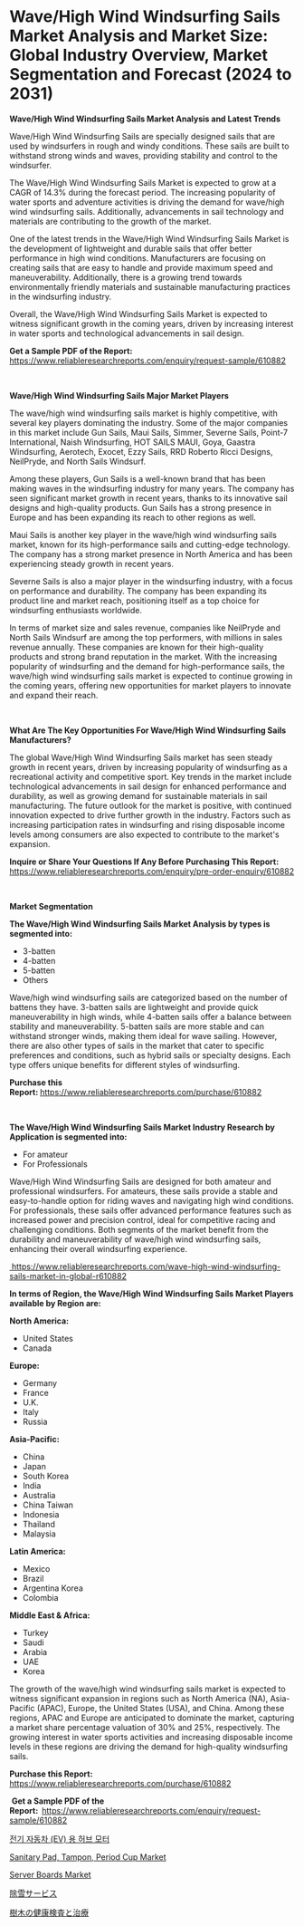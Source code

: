<p><h1>Wave/High Wind Windsurfing Sails Market Analysis and Market Size: Global Industry Overview, Market Segmentation and Forecast (2024 to 2031)</h1></p><p><strong>Wave/High Wind Windsurfing Sails Market Analysis and Latest Trends</strong></p>
<p><p>Wave/High Wind Windsurfing Sails are specially designed sails that are used by windsurfers in rough and windy conditions. These sails are built to withstand strong winds and waves, providing stability and control to the windsurfer.</p><p>The Wave/High Wind Windsurfing Sails Market is expected to grow at a CAGR of 14.3% during the forecast period. The increasing popularity of water sports and adventure activities is driving the demand for wave/high wind windsurfing sails. Additionally, advancements in sail technology and materials are contributing to the growth of the market.</p><p>One of the latest trends in the Wave/High Wind Windsurfing Sails Market is the development of lightweight and durable sails that offer better performance in high wind conditions. Manufacturers are focusing on creating sails that are easy to handle and provide maximum speed and maneuverability. Additionally, there is a growing trend towards environmentally friendly materials and sustainable manufacturing practices in the windsurfing industry.</p><p>Overall, the Wave/High Wind Windsurfing Sails Market is expected to witness significant growth in the coming years, driven by increasing interest in water sports and technological advancements in sail design.</p></p>
<p><strong>Get a Sample PDF of the Report:&nbsp;</strong> <a href="https://www.reliableresearchreports.com/enquiry/request-sample/610882">https://www.reliableresearchreports.com/enquiry/request-sample/610882</a></p>
<p>&nbsp;</p>
<p><strong>Wave/High Wind Windsurfing Sails Major Market Players</strong></p>
<p><p>The wave/high wind windsurfing sails market is highly competitive, with several key players dominating the industry. Some of the major companies in this market include Gun Sails, Maui Sails, Simmer, Severne Sails, Point-7 International, Naish Windsurfing, HOT SAILS MAUI, Goya, Gaastra Windsurfing, Aerotech, Exocet, Ezzy Sails, RRD Roberto Ricci Designs, NeilPryde, and North Sails Windsurf.</p><p>Among these players, Gun Sails is a well-known brand that has been making waves in the windsurfing industry for many years. The company has seen significant market growth in recent years, thanks to its innovative sail designs and high-quality products. Gun Sails has a strong presence in Europe and has been expanding its reach to other regions as well.</p><p>Maui Sails is another key player in the wave/high wind windsurfing sails market, known for its high-performance sails and cutting-edge technology. The company has a strong market presence in North America and has been experiencing steady growth in recent years.</p><p>Severne Sails is also a major player in the windsurfing industry, with a focus on performance and durability. The company has been expanding its product line and market reach, positioning itself as a top choice for windsurfing enthusiasts worldwide.</p><p>In terms of market size and sales revenue, companies like NeilPryde and North Sails Windsurf are among the top performers, with millions in sales revenue annually. These companies are known for their high-quality products and strong brand reputation in the market. With the increasing popularity of windsurfing and the demand for high-performance sails, the wave/high wind windsurfing sails market is expected to continue growing in the coming years, offering new opportunities for market players to innovate and expand their reach.</p></p>
<p>&nbsp;</p>
<p><strong>What Are The Key Opportunities For Wave/High Wind Windsurfing Sails Manufacturers?</strong></p>
<p><p>The global Wave/High Wind Windsurfing Sails market has seen steady growth in recent years, driven by increasing popularity of windsurfing as a recreational activity and competitive sport. Key trends in the market include technological advancements in sail design for enhanced performance and durability, as well as growing demand for sustainable materials in sail manufacturing. The future outlook for the market is positive, with continued innovation expected to drive further growth in the industry. Factors such as increasing participation rates in windsurfing and rising disposable income levels among consumers are also expected to contribute to the market's expansion.</p></p>
<p><strong>Inquire or Share Your Questions If Any Before Purchasing This Report:</strong> <a href="https://www.reliableresearchreports.com/enquiry/pre-order-enquiry/610882">https://www.reliableresearchreports.com/enquiry/pre-order-enquiry/610882</a></p>
<p>&nbsp;</p>
<p><strong>Market Segmentation</strong></p>
<p><strong>The Wave/High Wind Windsurfing Sails Market Analysis by types is segmented into:</strong></p>
<p><ul><li>3-batten</li><li>4-batten</li><li>5-batten</li><li>Others</li></ul></p>
<p><p>Wave/high wind windsurfing sails are categorized based on the number of battens they have. 3-batten sails are lightweight and provide quick maneuverability in high winds, while 4-batten sails offer a balance between stability and maneuverability. 5-batten sails are more stable and can withstand stronger winds, making them ideal for wave sailing. However, there are also other types of sails in the market that cater to specific preferences and conditions, such as hybrid sails or specialty designs. Each type offers unique benefits for different styles of windsurfing.</p></p>
<p><strong>Purchase this Report:&nbsp;</strong><a href="https://www.reliableresearchreports.com/purchase/610882">https://www.reliableresearchreports.com/purchase/610882</a></p>
<p>&nbsp;</p>
<p><strong>The Wave/High Wind Windsurfing Sails Market Industry Research by Application is segmented into:</strong></p>
<p><ul><li>For amateur</li><li>For Professionals</li></ul></p>
<p><p>Wave/High Wind Windsurfing Sails are designed for both amateur and professional windsurfers. For amateurs, these sails provide a stable and easy-to-handle option for riding waves and navigating high wind conditions. For professionals, these sails offer advanced performance features such as increased power and precision control, ideal for competitive racing and challenging conditions. Both segments of the market benefit from the durability and maneuverability of wave/high wind windsurfing sails, enhancing their overall windsurfing experience.</p></p>
<p><a href="https://www.reliableresearchreports.com/wave-high-wind-windsurfing-sails-market-in-global-r610882">&nbsp;https://www.reliableresearchreports.com/wave-high-wind-windsurfing-sails-market-in-global-r610882</a></p>
<p><strong>In terms of Region, the Wave/High Wind Windsurfing Sails Market Players available by Region are:</strong></p>
<p>
    <p> <strong> North America: </strong>
        <ul>
            <li>United States</li>
            <li>Canada</li>
        </ul>
        </p> 
    <p> <strong> Europe: </strong>
        <ul>
            <li>Germany</li>
            <li>France</li>
            <li>U.K.</li>
            <li>Italy</li>
            <li>Russia</li>
        </ul>
        </p> 
    <p> <strong> Asia-Pacific: </strong>
        <ul>
            <li>China</li>
            <li>Japan</li>
            <li>South Korea</li>
            <li>India</li>
            <li>Australia</li>
            <li>China Taiwan</li>
            <li>Indonesia</li>
            <li>Thailand</li>
            <li>Malaysia</li>
        </ul>
        </p> 
    <p> <strong> Latin America: </strong>
        <ul>
            <li>Mexico</li>
            <li>Brazil</li>
            <li>Argentina Korea</li>
            <li>Colombia</li>
        </ul>
        </p> 
    <p> <strong> Middle East & Africa: </strong>
        <ul>
            <li>Turkey</li>
            <li>Saudi</li>
            <li>Arabia</li>
            <li>UAE</li>
            <li>Korea</li>
        </ul>
    </p>
    </p>
<p><p>The growth of the wave/high wind windsurfing sails market is expected to witness significant expansion in regions such as North America (NA), Asia-Pacific (APAC), Europe, the United States (USA), and China. Among these regions, APAC and Europe are anticipated to dominate the market, capturing a market share percentage valuation of 30% and 25%, respectively. The growing interest in water sports activities and increasing disposable income levels in these regions are driving the demand for high-quality windsurfing sails.</p></p>
<p><strong>Purchase this Report: </strong><a href="https://www.reliableresearchreports.com/purchase/610882">https://www.reliableresearchreports.com/purchase/610882</a></p>
<p>&nbsp;<strong>Get a Sample PDF of the Report:&nbsp;&nbsp;</strong><a href="https://www.reliableresearchreports.com/enquiry/request-sample/610882">https://www.reliableresearchreports.com/enquiry/request-sample/610882</a></p>
<p><strong></strong></p>
<p><p><a href="https://github.com/victorsharp87978/Market-Research-Report-List-1/blob/main/226698588990.md">전기 자동차 (EV) 용 허브 모터</a></p><p><a href="https://github.com/Airanohannonzb68e5pb53oc1/Market-Research-Report-List-2/blob/main/sanitary-pad-tampon-period-cup-market.md">Sanitary Pad, Tampon, Period Cup Market</a></p><p><a href="https://issuu.com/reportprime-2/docs/server-boards-market-size-2030.pptx">Server Boards Market</a></p><p><a href="https://github.com/hardee896/Market-Research-Report-List-1/blob/main/260014197432.md">除雪サービス</a></p><p><a href="https://github.com/ReyesKohler20231/Market-Research-Report-List-1/blob/main/488833597431.md">樹木の健康検査と治療</a></p></p>